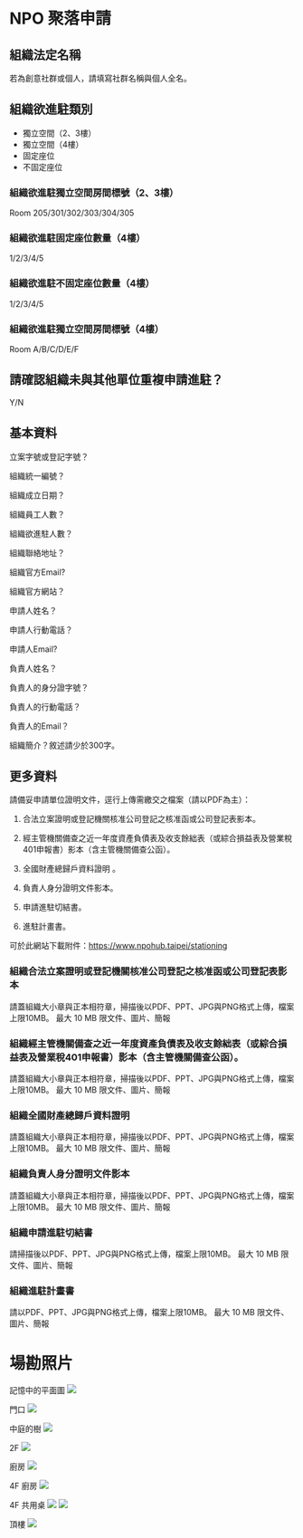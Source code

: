 NPO 聚落申請
=====

## 組織法定名稱
若為創意社群或個人，請填寫社群名稱與個人全名。

## 組織欲進駐類別
- 獨立空間（2、3樓）
- 獨立空間（4樓）
- 固定座位
- 不固定座位

### 組織欲進駐獨立空間房間標號（2、3樓）
Room 205/301/302/303/304/305

### 組織欲進駐固定座位數量（4樓）
1/2/3/4/5

### 組織欲進駐不固定座位數量（4樓）
1/2/3/4/5

### 組織欲進駐獨立空間房間標號（4樓）
Room A/B/C/D/E/F

## 請確認組織未與其他單位重複申請進駐？
Y/N

## 基本資料

立案字號或登記字號？

組織統一編號？

組織成立日期？

組織員工人數？

組織欲進駐人數？

組織聯絡地址？

組織官方Email?

組織官方網站？

申請人姓名？

申請人行動電話？

申請人Email?

負責人姓名？

負責人的身分證字號？

負責人的行動電話？

負責人的Email？

組織簡介？敘述請少於300字。

## 更多資料

請備妥申請單位證明文件，逕行上傳需繳交之檔案（請以PDF為主）：

1. 合法立案證明或登記機關核准公司登記之核准函或公司登記表影本。

2. 經主管機關備查之近一年度資產負債表及收支餘絀表（或綜合損益表及營業稅401申報書）影本（含主管機關備查公函）。

3. 全國財產總歸戶資料證明 。

4. 負責人身分證明文件影本。

5. 申請進駐切結書。

6. 進駐計畫書。

可於此網站下載附件：https://www.npohub.taipei/stationing

### 組織合法立案證明或登記機關核准公司登記之核准函或公司登記表影本
請蓋組織大小章與正本相符章，掃描後以PDF、PPT、JPG與PNG格式上傳，檔案上限10MB。
最大 10 MB 限文件、圖片、簡報

### 組織經主管機關備查之近一年度資產負債表及收支餘絀表（或綜合損益表及營業稅401申報書）影本（含主管機關備查公函）。
請蓋組織大小章與正本相符章，掃描後以PDF、PPT、JPG與PNG格式上傳，檔案上限10MB。
最大 10 MB 限文件、圖片、簡報

### 組織全國財產總歸戶資料證明
請蓋組織大小章與正本相符章，掃描後以PDF、PPT、JPG與PNG格式上傳，檔案上限10MB。
最大 10 MB 限文件、圖片、簡報

### 組織負責人身分證明文件影本
請蓋組織大小章與正本相符章，掃描後以PDF、PPT、JPG與PNG格式上傳，檔案上限10MB。
最大 10 MB 限文件、圖片、簡報

### 組織申請進駐切結書
請掃描後以PDF、PPT、JPG與PNG格式上傳，檔案上限10MB。
最大 10 MB 限文件、圖片、簡報

### 組織進駐計畫書
請以PDF、PPT、JPG與PNG格式上傳，檔案上限10MB。
最大 10 MB 限文件、圖片、簡報

# 場勘照片

記憶中的平面圖
![](https://g0vhackmd.blob.core.windows.net/g0v-hackmd-images/upload_6ce3bba9d79e332a21619131a29e58b2)

門口
![](https://g0vhackmd.blob.core.windows.net/g0v-hackmd-images/upload_97d5e3762a4a03b3baa2c71bf2040880)

中庭的樹
![](https://g0vhackmd.blob.core.windows.net/g0v-hackmd-images/upload_262fa4c3e259e61bbb6ff44905017e70)

2F
![](https://g0vhackmd.blob.core.windows.net/g0v-hackmd-images/upload_3a307d8a1c39da5c6d353e3943e831f9)

廚房
![](https://g0vhackmd.blob.core.windows.net/g0v-hackmd-images/upload_a6d730fd21758d489532a62b14e4d0d7)

4F 廚房
![](https://g0vhackmd.blob.core.windows.net/g0v-hackmd-images/upload_32f7d380049e44d4670196559496e506)

4F 共用桌
![](https://g0vhackmd.blob.core.windows.net/g0v-hackmd-images/upload_b510c2d9ef6a10a29b86025330d7579b)
![](https://g0vhackmd.blob.core.windows.net/g0v-hackmd-images/upload_ddebb4cf5401ce6d6607c3f183a8080b)

頂樓
![](https://g0vhackmd.blob.core.windows.net/g0v-hackmd-images/upload_91b1aec1f8260ec78471d134d62234ff)

